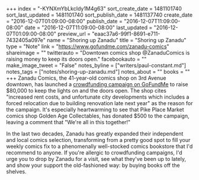 +++
index = "-KYNXmYbLkcIdy1M4g63"
sort_create_date = 1481101740
sort_last_updated = 1481101740
sort_publish_date = 1481137740
create_date = "2016-12-07T01:09:00-08:00"
publish_date = "2016-12-07T11:09:00-08:00"
date = "2016-12-07T11:09:00-08:00"
last_updated = "2016-12-07T01:09:00-08:00"
preview_url = "eaac37a6-99f1-8691-e711-7432405a097e"
name = "Shoring up Zanadu"
title = "Shoring up Zanadu"
type = "Note"
link = "https://www.gofundme.com/zanadu-comics"
shareimage = ""
twitterauto = "Downtown comics shop @ZanaduComics is raising money to keep its doors open."
facebookauto = ""
make_image_tweet = "False"
notes_byline = ["writers/paul-constant.md"]
notes_tags = ["notes/shoring-up-zanadu.md"]
notes_about = ""
books = ""
+++
Zanadu Comics, the 41-year-old comics shop on 3rd Avenue downtown, has launched a [crowdfunding campaign on GoFundMe](https://www.gofundme.com/zanadu-comics) to raise $80,000 to keep the lights on and the doors open. The shop cites "increased rent costs, and unfortunate city developments which includes a forced relocation due to building renovation late next year" as the reason for the campaign. It's especially heartwarming to see that Pike Place Market comics shop Golden Age Collectables, has donated $500 to the campaign, leaving a comment that "We're all in this together!"

In the last two decades, Zanadu has greatly expanded their independent and local comics selection, transforming from a pretty good spot to fill your weekly comics fix to a phenomenally well-stocked comics bookstore that I'd recommend to anyone. If you're allergic to crowdfunding campaigns, I'd urge you to drop by Zanadu for a visit, see what they've been up to lately, and show your support the old-fashioned way: by buying books off the shelves.